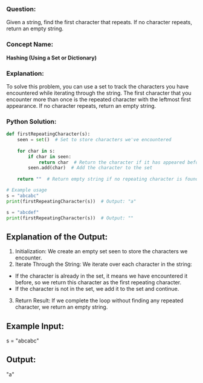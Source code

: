 ### Question:
Given a string, find the first character that repeats. If no character repeats, return an empty string.

### Concept Name:
**Hashing (Using a Set or Dictionary)**

### Explanation:
To solve this problem, you can use a set to track the characters you have encountered while iterating through the string. The first character that you encounter more than once is the repeated character with the leftmost first appearance. If no character repeats, return an empty string.

### Python Solution:

```python
def firstRepeatingCharacter(s):
    seen = set()  # Set to store characters we've encountered
    
    for char in s:
        if char in seen:
            return char  # Return the character if it has appeared before
        seen.add(char)  # Add the character to the set
    
    return ""  # Return empty string if no repeating character is found

# Example usage
s = "abcabc"
print(firstRepeatingCharacter(s))  # Output: "a"

s = "abcdef"
print(firstRepeatingCharacter(s))  # Output: ""

```
## **Explanation of the Output:**
1. Initialization: We create an empty set seen to store the characters we encounter.
2. Iterate Through the String: We iterate over each character in the string:
- If the character is already in the set, it means we have encountered it before, so we return this character as the first repeating character.
- If the character is not in the set, we add it to the set and continue.
3. Return Result: If we complete the loop without finding any repeated character, we return an empty string.

## **Example Input:**
s = "abcabc"


## **Output:**
"a"

